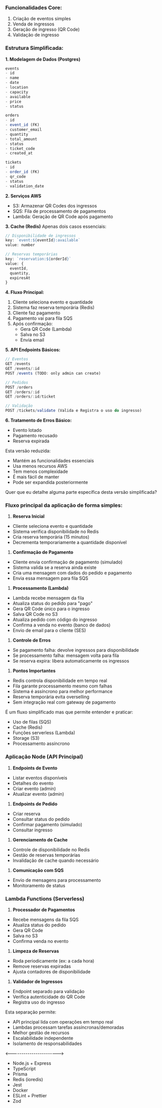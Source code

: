 ### Funcionalidades Core:

1. Criação de eventos simples
2. Venda de ingressos
3. Geração de ingresso (QR Code)
4. Validação de ingresso

### Estrutura Simplificada:

**1. Modelagem de Dados (Postgres)**

```jsx
events
- id
- name
- date
- location
- capacity
- available
- price
- status

orders
- id
- event_id (FK)
- customer_email
- quantity
- total_amount
- status
- ticket_code
- created_at

tickets
- id
- order_id (FK)
- qr_code
- status
- validation_date

```

**2. Serviços AWS**

- S3: Armazenar QR Codes dos ingressos
- SQS: Fila de processamento de pagamentos
- Lambda: Geração de QR Code após pagamento

**3. Cache (Redis)**
Apenas dois casos essenciais:

```jsx
// Disponibilidade de ingressos
key: `event:${eventId}:available`
value: number

// Reservas temporárias
key: `reservation:${orderId}`
value: {
  eventId,
  quantity,
  expiresAt
}

```

**4. Fluxo Principal:**

1. Cliente seleciona evento e quantidade
2. Sistema faz reserva temporária (Redis)
3. Cliente faz pagamento
4. Pagamento vai para fila SQS
5. Após confirmação:
    - Gera QR Code (Lambda)
    - Salva no S3
    - Envia email

**5. API Endpoints Básicos:**

```jsx
// Eventos
GET /events
GET /events/:id
POST /events (TODO: only admin can create)

// Pedidos
POST /orders
GET /orders/:id
GET /orders/:id/ticket

// Validação
POST /tickets/validate (Valida e Registra o uso do ingresso)

```

**6. Tratamento de Erros Básico:**

- Evento lotado
- Pagamento recusado
- Reserva expirada

Esta versão reduzida:

- Mantém as funcionalidades essenciais
- Usa menos recursos AWS
- Tem menos complexidade
- É mais fácil de manter
- Pode ser expandida posteriormente

Quer que eu detalhe alguma parte específica desta versão simplificada?

### Fluxo principal da aplicação de forma simples:

1. **Reserva Inicial**
- Cliente seleciona evento e quantidade
- Sistema verifica disponibilidade no Redis
- Cria reserva temporária (15 minutos)
- Decrementa temporariamente a quantidade disponível
1. **Confirmação de Pagamento**
- Cliente envia confirmação de pagamento (simulado)
- Sistema valida se a reserva ainda existe
- Cria uma mensagem com dados do pedido e pagamento
- Envia essa mensagem para fila SQS
1. **Processamento (Lambda)**
- Lambda recebe mensagem da fila
- Atualiza status do pedido para "pago"
- Gera QR Code único para o ingresso
- Salva QR Code no S3
- Atualiza pedido com código do ingresso
- Confirma a venda no evento (banco de dados)
- Envio de email para o cliente (SES)
1. **Controle de Erros**
- Se pagamento falha: devolve ingressos para disponibilidade
- Se processamento falha: mensagem volta para fila
- Se reserva expira: libera automaticamente os ingressos
1. **Pontos Importantes**
- Redis controla disponibilidade em tempo real
- Fila garante processamento mesmo com falhas
- Sistema é assíncrono para melhor performance
- Reserva temporária evita overselling
- Sem integração real com gateway de pagamento

É um fluxo simplificado mas que permite entender e praticar:

- Uso de filas (SQS)
- Cache (Redis)
- Funções serverless (Lambda)
- Storage (S3)
- Processamento assíncrono

### Aplicação Node (API Principal)

1. **Endpoints de Evento**
- Listar eventos disponíveis
- Detalhes do evento
- Criar evento (admin)
- Atualizar evento (admin)
1. **Endpoints de Pedido**
- Criar reserva
- Consultar status do pedido
- Confirmar pagamento (simulado)
- Consultar ingresso
1. **Gerenciamento de Cache**
- Controle de disponibilidade no Redis
- Gestão de reservas temporárias
- Invalidação de cache quando necessário
1. **Comunicação com SQS**
- Envio de mensagens para processamento
- Monitoramento de status

### Lambda Functions (Serverless)

1. **Processador de Pagamentos**
- Recebe mensagens da fila SQS
- Atualiza status do pedido
- Gera QR Code
- Salva no S3
- Confirma venda no evento
1. **Limpeza de Reservas**
- Roda periodicamente (ex: a cada hora)
- Remove reservas expiradas
- Ajusta contadores de disponibilidade
1. **Validador de Ingressos**
- Endpoint separado para validação
- Verifica autenticidade do QR Code
- Registra uso do ingresso

Esta separação permite:

- API principal lida com operações em tempo real
- Lambdas processam tarefas assíncronas/demoradas
- Melhor gestão de recursos
- Escalabilidade independente
- Isolamento de responsabilidades

<----------------------->
- Node.js + Express
- TypeScript
- Prisma
- Redis (ioredis)
- Jest
- Docker
- ESLint + Prettier
- Zod

